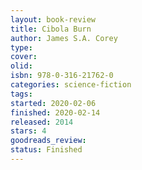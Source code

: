 ```yaml
--- 
layout: book-review 
title: Cibola Burn
author: James S.A. Corey 
type: 
cover: 
olid:  
isbn: 978-0-316-21762-0
categories: science-fiction
tags:  
started: 2020-02-06
finished: 2020-02-14
released: 2014
stars: 4
goodreads_review:  
status: Finished
---  
```

